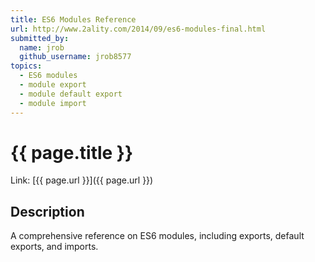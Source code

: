 ```yaml
---
title: ES6 Modules Reference
url: http://www.2ality.com/2014/09/es6-modules-final.html
submitted_by:
  name: jrob
  github_username: jrob8577
topics:
  - ES6 modules
  - module export
  - module default export
  - module import
---
```


# {{ page.title }}

Link: [{{ page.url }}]({{ page.url }})

## Description

A comprehensive reference on ES6 modules, including exports, default exports, and imports.
